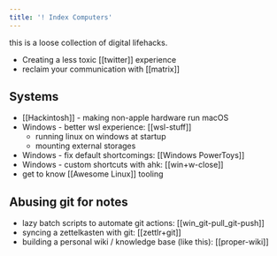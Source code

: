 ```yaml
---
title: '! Index Computers'
---
```


this is a loose collection of digital lifehacks.

* Creating a less toxic [[twitter]] experience
* reclaim your communication with [[matrix]]

## Systems
* [[Hackintosh]] - making non-apple hardware run macOS
* Windows - better wsl experience: [[wsl-stuff]]
  * running linux on windows at startup
  * mounting external storages
* Windows - fix default shortcomings: [[Windows PowerToys]]
* Windows - custom shortcuts with ahk: [[win+w-close]]
* get to know [[Awesome Linux]] tooling

## Abusing git for notes
* lazy batch scripts to automate git actions: [[win_git-pull_git-push]]
* syncing a zettelkasten with git: [[zettlr+git]]
* building a personal wiki / knowledge base (like this): [[proper-wiki]]
